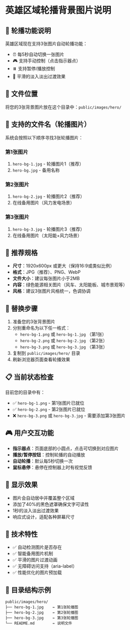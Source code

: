 # 英雄区域轮播背景图片说明

## 🎠 轮播功能说明
英雄区域现在支持3张图片自动轮播功能：
- ⏰ 每5秒自动切换一张图片
- 🎮 支持手动控制（点击指示器点）
- ⏸️ 支持暂停/播放控制
- 🔄 平滑的淡入淡出过渡效果

## 📁 文件位置
将您的3张背景图片放在这个目录中：`public/images/hero/`

## 🎯 支持的文件名（轮播图片）
系统会按照以下顺序寻找3张轮播图片：

### 第1张图片
1. `hero-bg-1.jpg` - 轮播图片1（推荐）
2. `hero-bg.jpg` - 备用名称

### 第2张图片
1. `hero-bg-2.jpg` - 轮播图片2（推荐）
2. 在线备用图片（风力发电场景）

### 第3张图片
1. `hero-bg-3.jpg` - 轮播图片3（推荐）
2. 在线备用图片（太阳能+风力场景）

## 📏 推荐规格
- **尺寸**：1920x600px 或更大（保持16:9或类似比例）
- **格式**：JPG（推荐）、PNG、WebP
- **文件大小**：建议每张图片小于2MB
- **内容**：绿色能源相关图片（风车、太阳能板、城市景观等）
- **风格**：建议3张图片风格统一，色调协调

## 🔄 替换步骤
1. 准备您的3张背景图片
2. 分别重命名为以下任一格式：
   - `hero-bg-1.png` 或 `hero-bg-1.jpg` （第1张）
   - `hero-bg-2.png` 或 `hero-bg-2.jpg` （第2张）
   - `hero-bg-3.png` 或 `hero-bg-3.jpg` （第3张）
3. 复制到 `public/images/hero/` 目录
4. 刷新浏览器页面查看轮播效果

## 📋 当前状态检查
目前您的目录中有：
- ✅ `hero-bg-1.png` - 第1张图片已就位
- ✅ `hero-bg-2.png` - 第2张图片已就位  
- ❌ `hero-bg-3.png` 或 `hero-bg-3.jpg` - 需要添加第3张图片

## 🎮 用户交互功能
- **指示器点**：页面底部的小圆点，点击可切换到对应图片
- **播放/暂停按钮**：控制轮播的自动播放
- **自动轮播**：默认每5秒切换一次
- **鼠标悬停**：悬停在控制器上时有视觉反馈

## 🎨 显示效果
- 图片会自动居中并覆盖整个区域
- 添加了40%的黑色遮罩确保文字可读性
- 1秒的淡入淡出过渡效果
- 响应式设计，适配各种屏幕尺寸

## 🔧 技术特性
- ✅ 自动检测图片是否存在
- ✅ 智能备用图片机制
- ✅ 平滑的图片过渡动画
- ✅ 无障碍访问支持（aria-label）
- ✅ 性能优化的图片预加载

## 📝 目录结构示例
```
public/images/hero/
├── hero-bg-1.jpg    ← 第1张轮播图
├── hero-bg-2.jpg    ← 第2张轮播图
├── hero-bg-3.jpg    ← 第3张轮播图
└── README.md        ← 说明文件
``` 